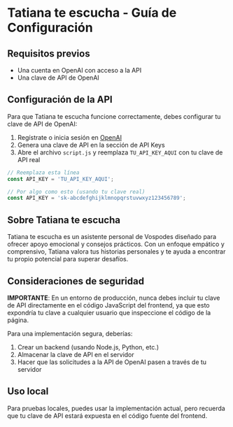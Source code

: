 # Tatiana te escucha - Guía de Configuración

## Requisitos previos
- Una cuenta en OpenAI con acceso a la API
- Una clave de API de OpenAI

## Configuración de la API
Para que Tatiana te escucha funcione correctamente, debes configurar tu clave de API de OpenAI:

1. Regístrate o inicia sesión en [OpenAI](https://platform.openai.com/)
2. Genera una clave de API en la sección de API Keys
3. Abre el archivo `script.js` y reemplaza `TU_API_KEY_AQUI` con tu clave de API real

```javascript
// Reemplaza esta línea
const API_KEY = 'TU_API_KEY_AQUI';

// Por algo como esto (usando tu clave real)
const API_KEY = 'sk-abcdefghijklmnopqrstuvwxyz123456789';
```

## Sobre Tatiana te escucha
Tatiana te escucha es un asistente personal de Vospodes diseñado para ofrecer apoyo emocional y consejos prácticos. Con un enfoque empático y comprensivo, Tatiana valora tus historias personales y te ayuda a encontrar tu propio potencial para superar desafíos.

## Consideraciones de seguridad
**IMPORTANTE**: En un entorno de producción, nunca debes incluir tu clave de API directamente en el código JavaScript del frontend, ya que esto expondría tu clave a cualquier usuario que inspeccione el código de la página.

Para una implementación segura, deberías:
1. Crear un backend (usando Node.js, Python, etc.)
2. Almacenar la clave de API en el servidor
3. Hacer que las solicitudes a la API de OpenAI pasen a través de tu servidor

## Uso local
Para pruebas locales, puedes usar la implementación actual, pero recuerda que tu clave de API estará expuesta en el código fuente del frontend.
